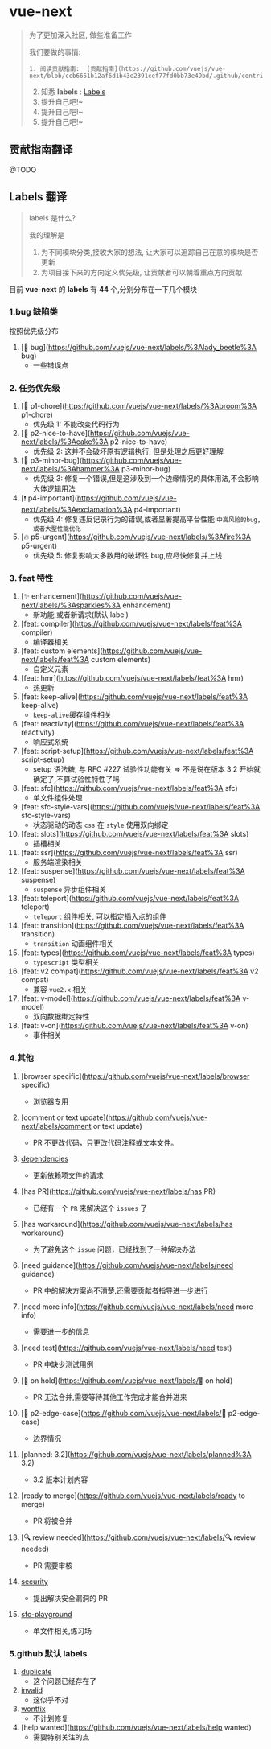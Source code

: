 # vue-next

> 为了更加深入社区, 做些准备工作
>
> 我们要做的事情:
>
>     1. 阅读贡献指南:  [贡献指南](https://github.com/vuejs/vue-next/blob/ccb6651b12af6d1b43e2391cef77fd0bb73e49bd/.github/contributing.md)
>
> 2. 知悉 **labels** : [Labels](https://github.com/vuejs/vue-next/labels?page=1&sort=name-asc)
> 3. 提升自己吧!~
> 4. 提升自己吧!~
> 5. 提升自己吧!~

## 贡献指南翻译

@TODO

## Labels 翻译

> labels 是什么?
>
> 我的理解是
>
> 1. 为不同模块分类,接收大家的想法, 让大家可以追踪自己在意的模块是否更新
> 2. 为项目接下来的方向定义优先级, 让贡献者可以朝着重点方向贡献

目前 **vue-next** 的 **labels** 有 **44** 个,分别分布在一下几个模块

### 1.bug 缺陷类

按照优先级分布

1. [🐞 bug](<https://github.com/vuejs/vue-next/labels/%3Alady_beetle%3A> bug)
   - 一些错误点

### 2. 任务优先级

1. [🧹 p1-chore](<https://github.com/vuejs/vue-next/labels/%3Abroom%3A> p1-chore)
   - 优先级 1: 不能改变代码行为
2. [🍰 p2-nice-to-have](<https://github.com/vuejs/vue-next/labels/%3Acake%3A> p2-nice-to-have)
   - 优先级 2: 这并不会破坏原有逻辑执行, 但是处理之后更好理解
3. [🔨 p3-minor-bug](<https://github.com/vuejs/vue-next/labels/%3Ahammer%3A> p3-minor-bug)
   - 优先级 3: 修复一个错误,但是这涉及到一个边缘情况的具体用法,不会影响大体逻辑用法
4. [❗ p4-important](<https://github.com/vuejs/vue-next/labels/%3Aexclamation%3A> p4-important)
   - 优先级 4: 修复违反记录行为的错误,或者显著提高平台性能 `中高风险的bug,或者大型性能优化`
5. [🔥 p5-urgent](<https://github.com/vuejs/vue-next/labels/%3Afire%3A> p5-urgent)
   - 优先级 5: 修复影响大多数用的破坏性 bug,应尽快修复并上线

### 3. feat 特性

1. [✨ enhancement](<https://github.com/vuejs/vue-next/labels/%3Asparkles%3A> enhancement)
   - 新功能,或者新请求(默认 label)
2. [feat: compiler](<https://github.com/vuejs/vue-next/labels/feat%3A> compiler)
   - 编译器相关
3. [feat: custom elements](<https://github.com/vuejs/vue-next/labels/feat%3A> custom elements)
   - 自定义元素
4. [feat: hmr](<https://github.com/vuejs/vue-next/labels/feat%3A> hmr)
   - 热更新
5. [feat: keep-alive](<https://github.com/vuejs/vue-next/labels/feat%3A> keep-alive)
   - `keep-alive`缓存组件相关
6. [feat: reactivity](<https://github.com/vuejs/vue-next/labels/feat%3A> reactivity)
   - 响应式系统
7. [feat: script-setup](<https://github.com/vuejs/vue-next/labels/feat%3A> script-setup)
   - setup 语法糖, 与 RFC #227 试验性功能有关 => 不是说在版本 3.2 开始就确定了,不算试验性特性了吗
8. [feat: sfc](<https://github.com/vuejs/vue-next/labels/feat%3A> sfc)
   - 单文件组件处理
9. [feat: sfc-style-vars](<https://github.com/vuejs/vue-next/labels/feat%3A> sfc-style-vars)
   - 状态驱动的动态 `css` 在 `style` 使用双向绑定
10. [feat: slots](<https://github.com/vuejs/vue-next/labels/feat%3A> slots)
    - 插槽相关
11. [feat: ssr](<https://github.com/vuejs/vue-next/labels/feat%3A> ssr)
    - 服务端渲染相关
12. [feat: suspense](<https://github.com/vuejs/vue-next/labels/feat%3A> suspense)
    - `suspense` 异步组件相关
13. [feat: teleport](<https://github.com/vuejs/vue-next/labels/feat%3A> teleport)
    - `teleport` 组件相关, 可以指定插入点的组件
14. [feat: transition](<https://github.com/vuejs/vue-next/labels/feat%3A> transition)
    - `transition` 动画组件相关
15. [feat: types](<https://github.com/vuejs/vue-next/labels/feat%3A> types)
    - `typescript` 类型相关
16. [feat: v2 compat](<https://github.com/vuejs/vue-next/labels/feat%3A> v2 compat)
    - 兼容 `vue2.x` 相关
17. [feat: v-model](<https://github.com/vuejs/vue-next/labels/feat%3A> v-model)
    - 双向数据绑定特性
18. [feat: v-on](<https://github.com/vuejs/vue-next/labels/feat%3A> v-on)
    - 事件相关

### 4.其他

1. [browser specific](<https://github.com/vuejs/vue-next/labels/browser> specific)

   - 浏览器专用

2. [comment or text update](<https://github.com/vuejs/vue-next/labels/comment> or text update)

   - PR 不更改代码，只更改代码注释或文本文件。

3. [dependencies](https://github.com/vuejs/vue-next/labels/dependencies)

   - 更新依赖项文件的请求

4. [has PR](<https://github.com/vuejs/vue-next/labels/has> PR)

   - 已经有一个 `PR` 来解决这个 `issues` 了

5. [has workaround](<https://github.com/vuejs/vue-next/labels/has> workaround)

   - 为了避免这个 `issue` 问题，已经找到了一种解决办法

6. [need guidance](<https://github.com/vuejs/vue-next/labels/need> guidance)

   - PR 中的解决方案尚不清楚,还需要贡献者指导进一步进行

7. [need more info](<https://github.com/vuejs/vue-next/labels/need> more info)

   - 需要进一步的信息

8. [need test](<https://github.com/vuejs/vue-next/labels/need> test)

   - PR 中缺少测试用例

9. [🛑 on hold](<https://github.com/vuejs/vue-next/labels/>🛑 on hold)

   - PR 无法合并,需要等待其他工作完成才能合并进来

10. [🔩 p2-edge-case](<https://github.com/vuejs/vue-next/labels/>🔩 p2-edge-case)

    - 边界情况

11. [planned: 3.2](<https://github.com/vuejs/vue-next/labels/planned%3A> 3.2)

    - 3.2 版本计划内容

12. [ready to merge](<https://github.com/vuejs/vue-next/labels/ready> to merge)

    - PR 将被合并

13. [🔍 review needed](<https://github.com/vuejs/vue-next/labels/>🔍 review needed)

    - PR 需要审核

14. [security](https://github.com/vuejs/vue-next/labels/security)

    - 提出解决安全漏洞的 PR

15. [sfc-playground](https://github.com/vuejs/vue-next/labels/sfc-playground)

    - 单文件相关,练习场

### 5.github 默认 labels

1. [duplicate](https://github.com/vuejs/vue-next/labels/duplicate)
   - 这个问题已经存在了
2. [invalid](https://github.com/vuejs/vue-next/labels/invalid)
   - 这似乎不对
3. [wontfix](https://github.com/vuejs/vue-next/labels/wontfix)
   - 不计划修复
4. [help wanted](<https://github.com/vuejs/vue-next/labels/help> wanted)
   - 需要特别关注的点
